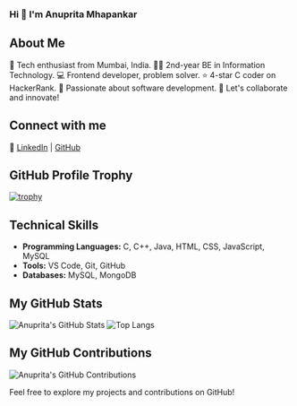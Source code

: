 ### Hi 👋 I'm Anuprita Mhapankar

## About Me

🚀 Tech enthusiast from Mumbai, India.
👨‍🎓 2nd-year BE in Information Technology.
💻 Frontend developer, problem solver.
⭐ 4-star C coder on HackerRank.
🌟 Passionate about software development.
🤝 Let's collaborate and innovate!

## Connect with me 
🔗 [LinkedIn](https://www.linkedin.com/in/anupritamhapankar) | [GitHub](https://github.com/Anuprita579)

## GitHub Profile Trophy
[![trophy](https://github-profile-trophy.vercel.app/?username=Anuprita579&theme=onedark)](https://github.com/ryo-ma/github-profile-trophy)

## Technical Skills
- **Programming Languages:** C, C++, Java, HTML, CSS, JavaScript, MySQL
- **Tools:** VS Code, Git, GitHub
- **Databases:** MySQL, MongoDB

## My GitHub Stats
![Anuprita's GitHub Stats](https://github-readme-stats.vercel.app/api?username=Anuprita579&show_icons=true&count_private=true&theme=radical)
![Top Langs](https://github-readme-stats.vercel.app/api/top-langs/?username=Anuprita579&size_weight=0.5&count_weight=0.5)

## My GitHub Contributions
![Anuprita's GitHub Contributions](https://github-readme-streak-stats.herokuapp.com/?user=Anuprita579)


Feel free to explore my projects and contributions on GitHub!




